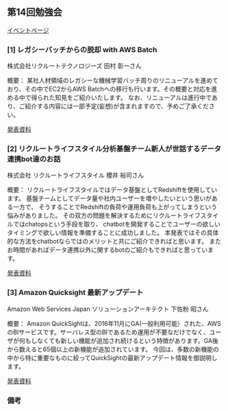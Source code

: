 ## 第14回勉強会

[イベントページ](https://jawsug-bigdata.connpass.com/event/101211/)


### [1] レガシーバッチからの脱却 with AWS Batch

株式会社リクルートテクノロジーズ 田村 彰一さん

概要：
某社人材領域のレガシーな機械学習バッチ周りのリニューアルを進めており、その中でEC2からAWS Batchへの移行も行います。その概要と対応を進める中で得られた知見をご紹介いたします。 なお、リニューアルは進行中であり、ご紹介する内容には一部予定(妄想)が含まれますので、予めご了承ください。

[発表資料](file01.pdf)


### [2] リクルートライフスタイル分析基盤チーム新人が世話するデータ連携bot達のお話

株式会社 リクルートライフスタイル 櫻井 裕司さん

概要：
リクルートライフスタイルではデータ基盤としてRedshiftを使用しています。 基盤チームとしてデータ量や社内ユーザーを増やしたいという思いがある一方で、 そうすることでRedshiftの負荷や運用負荷も上がってしまうという悩みがありました。 その双方の問題を解決するためにリクルートライフスタイルではchatopsという手段を取り、 chatbotを開発することでユーザーの欲しいタイミングで欲しい情報を準備することに成功しました。 本発表ではその具体的な方法をchatbotならではのメリットと共にご紹介できればと思います。 またお時間があればデータ連携以外に関するbotのご紹介もできればと思っています。

[発表資料](https://www.slideshare.net/YujiSakurai/bot-117109420)


### [3] Amazon Quicksight 最新アップデート

Amazon Web Services Japan ソリューションアーキテクト 下佐粉 昭さん

概要：
Amazon QuickSightは、2016年11月にGA(一般利用可能）された、AWSのBIサービスです。サーバレス型のBIであるため運用が不要なだけでなく、ユーザが何もしなくても新しい機能が追加され続けるという特徴があります。GA後から数えると65個以上の新機能が追加されています。 今回は、多数の新機能の中から特に重要なものに絞ってQuickSightの最新アップデート情報を御説明します。

[発表資料](file03.pdf)



### 備考

